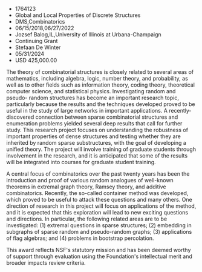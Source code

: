 
* 1764123
* Global and Local Properties of Discrete Structures
* DMS,Combinatorics
* 06/15/2018,06/27/2022
* Jozsef Balog,IL,University of Illinois at Urbana-Champaign
* Continuing Grant
* Stefaan De Winter
* 05/31/2024
* USD 425,000.00

The theory of combinatorial structures is closely related to several areas of
mathematics, including algebra, logic, number theory, and probability, as well
as to other fields such as information theory, coding theory, theoretical
computer science, and statistical physics. Investigating random and pseudo-
random structures has become an important research topic, particularly because
the results and the techniques developed proved to be useful in the study of
large networks in important applications. A recently-discovered connection
between sparse combinatorial structures and enumeration problems yielded several
deep results that call for further study. This research project focuses on
understanding the robustness of important properties of dense structures and
testing whether they are inherited by random sparse substructures, with the goal
of developing a unified theory. The project will involve training of graduate
students through involvement in the research, and it is anticipated that some of
the results will be integrated into courses for graduate student training.

A central focus of combinatorics over the past twenty years has been the
introduction and proof of various random analogues of well-known theorems in
extremal graph theory, Ramsey theory, and additive combinatorics. Recently, the
so-called container method was developed, which proved to be useful to attack
these questions and many others. One direction of research in this project will
focus on applications of the method, and it is expected that this exploration
will lead to new exciting questions and directions. In particular, the following
related areas are to be investigated: (1) extremal questions in sparse
structures; (2) embedding in subgraphs of sparse random and pseudo-random
graphs; (3) applications of flag algebras; and (4) problems in bootstrap
percolation.

This award reflects NSF's statutory mission and has been deemed worthy of
support through evaluation using the Foundation's intellectual merit and broader
impacts review criteria.
